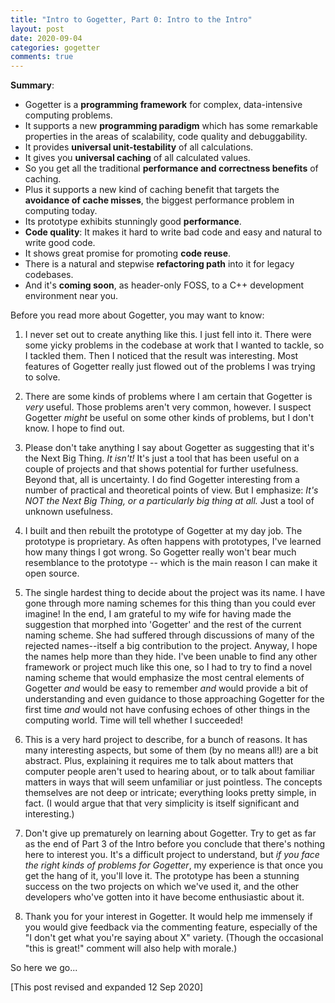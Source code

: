 ```yaml
---
title: "Intro to Gogetter, Part 0: Intro to the Intro"
layout: post
date: 2020-09-04
categories: gogetter 
comments: true
---
```


__Summary__:
* Gogetter is a __programming framework__ for complex, data-intensive computing problems.
* It supports a new __programming paradigm__ which has some remarkable properties in the areas of scalability, code quality and debuggability.
* It provides __universal unit-testability__ of all calculations.
* It gives you __universal caching__ of all calculated values.
* So you get all the traditional __performance and correctness benefits__ of caching.
* Plus it supports a new kind of caching benefit that targets the __avoidance of cache misses__, the biggest performance problem in computing today.
* Its prototype exhibits stunningly good __performance__.
* __Code quality__: It makes it hard to write bad code and easy and natural to write good code.
* It shows great promise for promoting __code reuse__.
* There is a natural and stepwise __refactoring path__ into it for legacy codebases.
* And it's __coming soon__, as header-only FOSS, to a C++ development environment near you.

Before you read more about Gogetter, you may want to know:

1. I never set out to create anything like this. I just fell into it. There were some yicky problems in the codebase at work that I wanted to tackle, so I tackled them. Then I noticed that the result was interesting. Most features of Gogetter really just flowed out of the problems I was trying to solve. 
<!--more-->

2. There are some kinds of problems where I am certain that Gogetter is _very_ useful. Those problems aren't very common, however. I suspect Gogetter _might_ be useful on some other kinds of problems, but I don't know. I hope to find out.

3. Please don't take anything I say about Gogetter as suggesting that it's the Next Big Thing. _It isn't!_ It's just a tool that has been useful on a couple of projects and that shows potential for further usefulness. Beyond that, all is uncertainty. I do find Gogetter interesting from a number of practical and theoretical points of view. But I emphasize: _It's NOT the Next Big Thing, or a particularly big thing at all._ Just a tool of unknown usefulness.

3. I built and then rebuilt the prototype of Gogetter at my day job. The prototype is proprietary. As often happens with prototypes, I've learned how many things I got wrong. So Gogetter really won't bear much resemblance to the prototype -- which is the main reason I can make it open source.

4. The single hardest thing to decide about the project was its name. I have gone through more naming schemes for this thing than you could ever imagine! In the end, I am grateful to my wife for having made the suggestion that morphed into 'Gogetter' and the rest of the current naming scheme. She had suffered through discussions of many of the rejected names--itself a big contribution to the project. Anyway, I hope the names help more than they hide. I've been unable to find any other framework or project much like this one, so I had to try to find a novel naming scheme that would emphasize the most central elements of Gogetter _and_ would be easy to remember _and_ would provide a bit of understanding and even guidance to those approaching Gogetter for the first time _and_ would not have confusing echoes of other things in the computing world. Time will tell whether I succeeded!

5. This is a very hard project to describe, for a bunch of reasons. It has many interesting aspects, but some of them (by no means all!) are a bit abstract. Plus, explaining it requires me to talk about matters that computer people aren't used to hearing about, or to talk about familiar matters in ways that will seem unfamiliar or just pointless. The concepts themselves are not deep or intricate; everything looks pretty simple, in fact. (I would argue that that very simplicity is itself significant and interesting.) 

6. Don't give up prematurely on learning about Gogetter. Try to get as far as the end of Part 3 of the Intro before you conclude that there's nothing here to interest you. It's a difficult project to understand, but _if you face the right kinds of problems for Gogetter_, my experience is that once you get the hang of it, you'll love it. The prototype has been a stunning success on the two projects on which we've used it, and the other developers who've gotten into it have become enthusiastic about it.

7. Thank you for your interest in Gogetter. It would help me immensely if you would give feedback via the commenting feature, especially of the "I don't get what you're saying about X" variety. (Though the occasional "this is great!" comment will also help with morale.)

So here we go...

[This post revised and expanded 12 Sep 2020]